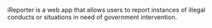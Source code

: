 
iReporter is a web app that allows users to report instances of illegal conducts or situations in need of government intervention.